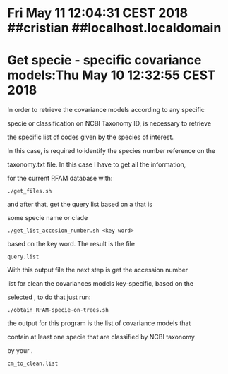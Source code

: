 # Fri May 11 12:04:31 CEST 2018 ##cristian ##localhost.localdomain

# Get specie - specific covariance models:Thu May 10 12:32:55 CEST 2018 ##

In order to retrieve the covariance models according to any specific 

specie or classification on NCBI Taxonomy ID, is necessary to retrieve

the specific list of codes given by the species of interest.

In this case, is required to identify the species number reference on the

taxonomy.txt file. In this case I have to get all the information, 

for the current RFAM database with:

```
./get_files.sh

```
and after that, get the query list based on a <key word> that is 

some specie name or clade

```
./get_list_accesion_number.sh <key word>

```

based on the key word. The result is the file 

```
query.list

```

With this output file the next step is get the accession number

list for clean the covariances models key-specific, based on the

selected <key word>, to do that just run:

```
./obtain_RFAM-specie-on-trees.sh

```

the output for this program is the list of covariance models that

contain at least one specie that are classified by NCBI taxonomy

by your <key word>.  

```
cm_to_clean.list

```
